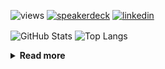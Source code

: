 ![views](https://komarev.com/ghpvc/?username=chck&color=blueviolet)
[![speakerdeck](https://img.shields.io/badge/Speaker_Deck-chck-8a2be2?style=flat-square&logo=speaker-deck)](https://speakerdeck.com/chck)
[![linkedin](https://img.shields.io/badge/LinkedIn-chck-8a2be2?style=flat-square&logo=linkedin)](https://www.linkedin.com/in/chck/)

<p align="left"> 
  <img alt="GitHub Stats" align="center" height="150" src="https://github-readme-stats-nine-umber-51.vercel.app/api?username=chck&count_private=true&show_icons=true&hide_title=true&theme=buefy" />
  <img alt="Top Langs" align="center" height="150" src="https://github-readme-stats-nine-umber-51.vercel.app/api/top-langs/?username=chck&layout=compact&count_private=true&show_icons=true&hide_title=true&theme=buefy" />
</p>

<details>
  <summary><b>Read more</b></summary>
  <br>

  <!--START_SECTION:waka-->
**🐱 My GitHub Data** 

> 📦 123.8 kB Used in GitHub's Storage 
 > 
> 💼 Opted to Hire
 > 
> 📜 133 Public Repositories 
 > 
> 🔑 24 Private Repositories 
 > 
**I'm a Night 🦉** 

```text
🌞 Morning                1163 commits        ████░░░░░░░░░░░░░░░░░░░░░   16.09 % 
🌆 Daytime                2206 commits        ████████░░░░░░░░░░░░░░░░░   30.52 % 
🌃 Evening                2053 commits        ███████░░░░░░░░░░░░░░░░░░   28.41 % 
🌙 Night                  1805 commits        ██████░░░░░░░░░░░░░░░░░░░   24.98 % 
```
📅 **I'm Most Productive on Thursday** 

```text
Monday                   1363 commits        █████░░░░░░░░░░░░░░░░░░░░   18.86 % 
Tuesday                  1067 commits        ████░░░░░░░░░░░░░░░░░░░░░   14.76 % 
Wednesday                1280 commits        ████░░░░░░░░░░░░░░░░░░░░░   17.71 % 
Thursday                 1650 commits        ██████░░░░░░░░░░░░░░░░░░░   22.83 % 
Friday                   736 commits         ███░░░░░░░░░░░░░░░░░░░░░░   10.18 % 
Saturday                 469 commits         ██░░░░░░░░░░░░░░░░░░░░░░░   06.49 % 
Sunday                   662 commits         ██░░░░░░░░░░░░░░░░░░░░░░░   09.16 % 
```


📊 **This Week I Spent My Time On** 

```text
💬 Programming Languages: 
Python                   7 hrs 25 mins       ███████████░░░░░░░░░░░░░░   45.84 % 
Rust                     4 hrs 15 mins       ███████░░░░░░░░░░░░░░░░░░   26.28 % 
TOML                     2 hrs 9 mins        ███░░░░░░░░░░░░░░░░░░░░░░   13.31 % 
Markdown                 1 hr 11 mins        ██░░░░░░░░░░░░░░░░░░░░░░░   07.40 % 
SQL                      24 mins             █░░░░░░░░░░░░░░░░░░░░░░░░   02.55 % 

🔥 Editors: 
PyCharm                  8 hrs 11 mins       █████████████░░░░░░░░░░░░   50.64 % 
RustRover                6 hrs 21 mins       ██████████░░░░░░░░░░░░░░░   39.29 % 
Zed                      54 mins             █░░░░░░░░░░░░░░░░░░░░░░░░   05.60 % 
Neovim                   39 mins             █░░░░░░░░░░░░░░░░░░░░░░░░   04.09 % 
Chrome                   3 mins              ░░░░░░░░░░░░░░░░░░░░░░░░░   00.38 % 
```

**I Mostly Code in Python** 

```text
Python                   47 repos            █████████░░░░░░░░░░░░░░░░   34.81 % 
Jupyter Notebook         19 repos            ████░░░░░░░░░░░░░░░░░░░░░   14.07 % 
Rust                     8 repos             █░░░░░░░░░░░░░░░░░░░░░░░░   05.93 % 
Dockerfile               5 repos             █░░░░░░░░░░░░░░░░░░░░░░░░   03.70 % 
TypeScript               5 repos             █░░░░░░░░░░░░░░░░░░░░░░░░   03.70 % 
```



**Timeline**

![Lines of Code chart](https://raw.githubusercontent.com/chck/chck/main/assets/bar_graph.png)


 Last Updated on 2025-03-13 01:59 UTC
<!--END_SECTION:waka-->
</details>

